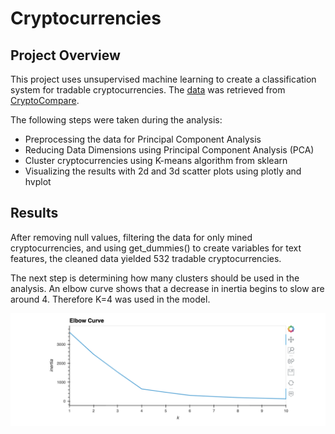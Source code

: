 # Cryptocurrencies

## Project Overview

This project uses unsupervised machine learning to create a classification system for tradable cryptocurrencies. The [data](/Resources/crypto_data.csv) was retrieved from [CryptoCompare](https://min-api.cryptocompare.com/data/all/coinlist).

The following steps were taken during the analysis:

 - Preprocessing the data for Principal Component Analysis
- Reducing Data Dimensions using Principal Component Analysis (PCA)
- Cluster cryptocurrencies using K-means algorithm from sklearn
- Visualizing the results with 2d and 3d scatter plots using plotly and hvplot

## Results
After removing null values, filtering the data for only mined cryptocurrencies, and using get_dummies() to create variables for text features, the cleaned data yielded 532 tradable cryptocurrencies.

The next step is determining how many clusters should be used in the analysis.  An elbow curve shows that a decrease in inertia begins to slow are around 4.  Therefore K=4 was used in the model.

![ElbowCurve](/Resources/ElbowCurve.png)


